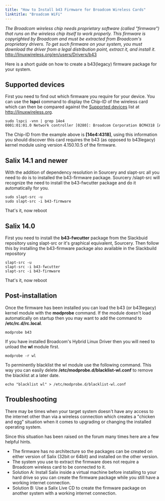 ```yaml
---
title: "How to Install b43 Firmware for Broadcom Wireless Cards"
linktitle: "Broadcom WiFi"
---
```


*The Broadcom wireless chip needs proprietary software (called
"firmware") that runs on the wireless chip itself to work properly. This
firmware is copyrighted by Broadcom and must be extracted from
Broadcom's proprietary drivers. To get such firmware on your system, you
must download the driver from a legal distribution point, extract it,
and install it.*\
<http://linuxwireless.org/en/users/Drivers/b43>

Here is a short guide on how to create a b43(legacy) firmware package
for your system.

Supported devices
-----------------

First you need to find out which firmware you require for your device.
You can use the **lspci** command to display the Chip-ID of the wireless
card which can then be compared against the [Supported
devices](http://linuxwireless.org/en/users/Drivers/b43#Supported_devices)
list at <http://linuxwireless.org>.

```
sudo lspci -vnn | grep 14e4
0001:01:01.0 Network controller [0280]: Broadcom Corporation BCM4318 [AirForce One 54g] 802.11g Wireless LAN Controller [14e4:4318] (rev 02)
```

The Chip-ID from the example above is **\[14e4:4318\]**, using this
information you should discover this card requires the b43 (as opposed
to b43legacy) kernel module using version 4.150.10.5 of the firmware.

Salix 14.1 and newer
-------------------

With the addition of dependency resolution in Sourcery and slapt-src all
you need to do is to installed the b43-firmware package. Sourcery
/slapt-src will recognize the need to install the b43-fwcutter package
and do it automatically for you.

```
sudo slapt-src -u
sudo slapt-src -i b43-firmware
```

That's it, now reboot

Salix 14.0
----------

First you need to install the **b43-fwcutter** package from the
Slackbuid repository using slapt-src or it's graphical equivalent,
Sourcery. Then follow this by installing the b43-firmware package also
available in the Slackbuild repository

```
slapt-src -u
slapt-src -i b43-fwcutter
slapt-src -i b43-firmware
```

That's it, now reboot


Post-installation
-----------------

Once the firmware has been installed you can load the b43 (or b43legacy)
kernel module with the **modprobe** command. If the module doesn't load
automatically on startup then you may want to add the command to
**/etc/rc.d/rc.local**.

```
modprobe b43
```

If you have installed Broadcom's Hybrid Linux Driver then you will need
to unload the **wl** module first.

```
modprobe -r wl
```

To perminently blacklist the wl module use the following command. This
way you can easily delete **/etc/modprobe.d/blacklist-wl.conf** to
remove the blacklist at a later date.

```
echo "blacklist wl" > /etc/modprobe.d/blacklist-wl.conf
```

Troubleshooting
---------------

There may be times when your target system doesn't have any access to
the internet other than via a wireless connection which creates a
"chicken and egg" situation when it comes to upgrading or changing the
installed operating system.

Since this situation has been raised on the forum many times here are a
few helpful hints.

-   The firmware has no architecture so the packages can be created on
    either version of Salix (32bit or 64bit) and installed on the
    other version.
-   The system you use to extract the firmware does not require a
    Broadcom wireless card to be connected to it.
-   Solution A: Install Salix inside a virtual machine before installing
    to your hard drive so you can create the firmware package while you
    still have a working internet connection.
-   Solution B: Use a Salix Live CD to create the firmware package on
    another system with a working internet connection.

